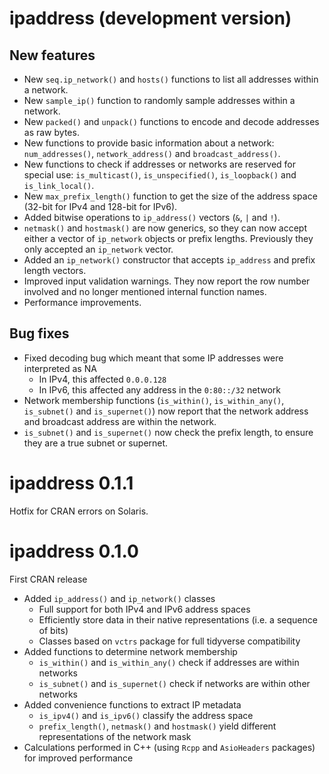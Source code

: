 # ipaddress (development version)

## New features

* New `seq.ip_network()` and `hosts()` functions to list all addresses within a network.
* New `sample_ip()` function to randomly sample addresses within a network.
* New `packed()` and `unpack()` functions to encode and decode addresses as raw bytes.
* New functions to provide basic information about a network: `num_addresses()`, `network_address()` and `broadcast_address()`.
* New functions to check if addresses or networks are reserved for special use: `is_multicast()`, `is_unspecified()`, `is_loopback()` and `is_link_local()`.
* New `max_prefix_length()` function to get the size of the address space (32-bit for IPv4 and 128-bit for IPv6).
* Added bitwise operations to `ip_address()` vectors (`&`, `|` and `!`).
* `netmask()` and `hostmask()` are now generics, so they can now accept either a vector of `ip_network` objects or prefix lengths. Previously they only accepted an `ip_network` vector.
* Added an `ip_network()` constructor that accepts `ip_address` and prefix length vectors.
* Improved input validation warnings. They now report the row number involved and no longer mentioned internal function names.
* Performance improvements.

## Bug fixes

* Fixed decoding bug which meant that some IP addresses were interpreted as NA
  * In IPv4, this affected `0.0.0.128`
  * In IPv6, this affected any address in the `0:80::/32` network
* Network membership functions (`is_within()`, `is_within_any()`, `is_subnet()` and `is_supernet()`) now report that the network address and broadcast address are within the network.
* `is_subnet()` and `is_supernet()` now check the prefix length, to ensure they are a true subnet or supernet.


# ipaddress 0.1.1

Hotfix for CRAN errors on Solaris.


# ipaddress 0.1.0

First CRAN release

* Added `ip_address()` and `ip_network()` classes
  * Full support for both IPv4 and IPv6 address spaces
  * Efficiently store data in their native representations (i.e. a sequence of bits)
  * Classes based on `vctrs` package for full tidyverse compatibility
* Added functions to determine network membership
  * `is_within()` and `is_within_any()` check if addresses are within networks
  * `is_subnet()` and `is_supernet()` check if networks are within other networks
* Added convenience functions to extract IP metadata
  * `is_ipv4()` and `is_ipv6()` classify the address space
  * `prefix_length()`, `netmask()` and `hostmask()` yield different representations of the network mask
* Calculations performed in C++ (using `Rcpp` and `AsioHeaders` packages) for improved performance
